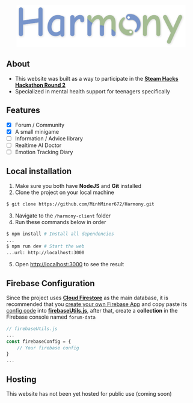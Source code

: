 <div align="center">
<img width='450' src='./harmony-client/public/images/logo/harmony_full.svg' >
</div>

## About

-   This website was built as a way to participate in the [**Steam Hacks Hackathon Round 2**](https://sites.google.com/steamforvietnam.org/steamhacks23/t%E1%BB%95ng-quan-cu%E1%BB%99c-thi/round-2/mental-health)
-   Specialized in mental health support for teenagers specifically

## Features

-   [x] Forum / Community
-   [x] A small minigame
-   [ ] Information / Advice library
-   [ ] Realtime AI Doctor
-   [ ] Emotion Tracking Diary

## Local installation

1. Make sure you both have **NodeJS** and **Git** installed
2. Clone the project on your local machine

```bash
$ git clone https://github.com/MinhMiner672/Harmony.git
```

3. Navigate to the `/harmony-client` folder
4. Run these commands below in order

```bash
$ npm install # Install all dependencies
...
$ npm run dev # Start the web
...url: http://localhost:3000
```

5. Open [http://localhost:3000](http://localhost:3000) to see the result

## Firebase Configuration

Since the project uses [**Cloud Firestore**](https://firebase.google.com/docs/firestore?hl=vi) as the main database, it is recommended that you [create your own Firebase App](https://firebase.google.com/docs/firestore/quickstart?hl=en) and copy paste its [config code](https://support.google.com/firebase/answer/7015592#zippy=%2Cin-this-article) into [**firebaseUtils.js**](https://github.com/MinhMiner672/Harmony/blob/main/harmony-client/src/app/lib/firebaseUtils.js), after that, create a **collection** in the Firebase console named `forum-data`

```js
// firebaseUtils.js
...
const firebaseConfig = {
	// Your firebase config
}
...
```

## Hosting

This website has not been yet hosted for public use (coming soon)
